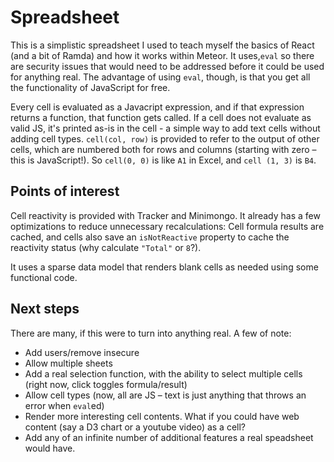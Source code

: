 # Spreadsheet

This is a simplistic spreadsheet I used to teach myself the basics of React (and a bit of Ramda) and how it works within Meteor. It uses,`eval` so there are security issues that would need to be addressed before it could be used for anything real. The advantage of using `eval`, though, is that you get all the functionality of JavaScript for free. 

Every cell is evaluated as a Javacript expression, and if that expression returns a function, that function gets called. If a cell does not evaluate as valid JS, it's printed as-is in the cell - a simple way to add text cells without adding cell types. `cell(col, row)` is provided to refer to the output of other cells, which are numbered both for rows and columns (starting with zero – this is JavaScript!). So `cell(0, 0)` is like `A1` in Excel, and `cell (1, 3)` is `B4`.

## Points of interest
Cell reactivity is provided with Tracker and Minimongo. It already has a few optimizations to reduce unnecessary recalculations: Cell formula results are cached, and cells also save an `isNotReactive` property to cache the reactivity status (why calculate `"Total"` or `8`?).

It uses a sparse data model that renders blank cells as needed using some functional code.

## Next steps
There are many, if this were to turn into anything real. A few of note: 

* Add users/remove insecure
* Allow multiple sheets
* Add a real selection function, with the ability to select multiple cells (right now, click toggles formula/result)
* Allow cell types (now, all are JS – text is just anything that throws an error when `eval`ed)
* Render more interesting cell contents. What if you could have web content (say a D3 chart or a youtube video) as a cell?
* Add any of an infinite number of additional features a real speadsheet would have.

